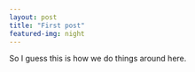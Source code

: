 ```yaml
---
layout: post
title: "First post"
featured-img: night
---
```


So I guess this is how we do things around here.
